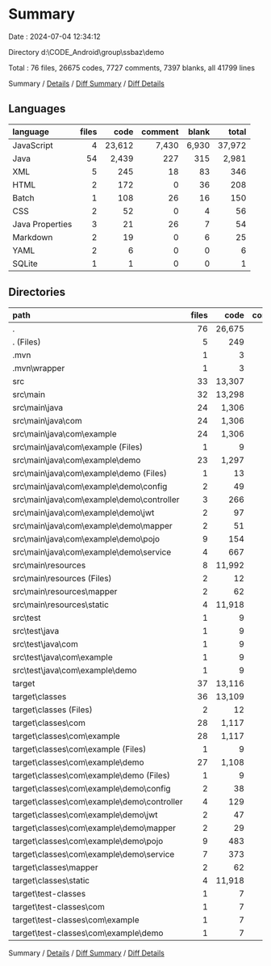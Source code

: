 # Summary

Date : 2024-07-04 12:34:12

Directory d:\\CODE_Android\\group\\ssbaz\\demo

Total : 76 files,  26675 codes, 7727 comments, 7397 blanks, all 41799 lines

Summary / [Details](details.md) / [Diff Summary](diff.md) / [Diff Details](diff-details.md)

## Languages
| language | files | code | comment | blank | total |
| :--- | ---: | ---: | ---: | ---: | ---: |
| JavaScript | 4 | 23,612 | 7,430 | 6,930 | 37,972 |
| Java | 54 | 2,439 | 227 | 315 | 2,981 |
| XML | 5 | 245 | 18 | 83 | 346 |
| HTML | 2 | 172 | 0 | 36 | 208 |
| Batch | 1 | 108 | 26 | 16 | 150 |
| CSS | 2 | 52 | 0 | 4 | 56 |
| Java Properties | 3 | 21 | 26 | 7 | 54 |
| Markdown | 2 | 19 | 0 | 6 | 25 |
| YAML | 2 | 6 | 0 | 0 | 6 |
| SQLite | 1 | 1 | 0 | 0 | 1 |

## Directories
| path | files | code | comment | blank | total |
| :--- | ---: | ---: | ---: | ---: | ---: |
| . | 76 | 26,675 | 7,727 | 7,397 | 41,799 |
| . (Files) | 5 | 249 | 28 | 35 | 312 |
| .mvn | 1 | 3 | 16 | 1 | 20 |
| .mvn\\wrapper | 1 | 3 | 16 | 1 | 20 |
| src | 33 | 13,307 | 3,949 | 3,827 | 21,083 |
| src\\main | 32 | 13,298 | 3,949 | 3,822 | 21,069 |
| src\\main\\java | 24 | 1,306 | 221 | 299 | 1,826 |
| src\\main\\java\\com | 24 | 1,306 | 221 | 299 | 1,826 |
| src\\main\\java\\com\\example | 24 | 1,306 | 221 | 299 | 1,826 |
| src\\main\\java\\com\\example (Files) | 1 | 9 | 0 | 5 | 14 |
| src\\main\\java\\com\\example\\demo | 23 | 1,297 | 221 | 294 | 1,812 |
| src\\main\\java\\com\\example\\demo (Files) | 1 | 13 | 0 | 3 | 16 |
| src\\main\\java\\com\\example\\demo\\config | 2 | 49 | 22 | 17 | 88 |
| src\\main\\java\\com\\example\\demo\\controller | 3 | 266 | 34 | 60 | 360 |
| src\\main\\java\\com\\example\\demo\\jwt | 2 | 97 | 20 | 24 | 141 |
| src\\main\\java\\com\\example\\demo\\mapper | 2 | 51 | 2 | 40 | 93 |
| src\\main\\java\\com\\example\\demo\\pojo | 9 | 154 | 31 | 67 | 252 |
| src\\main\\java\\com\\example\\demo\\service | 4 | 667 | 112 | 83 | 862 |
| src\\main\\resources | 8 | 11,992 | 3,728 | 3,523 | 19,243 |
| src\\main\\resources (Files) | 2 | 12 | 5 | 3 | 20 |
| src\\main\\resources\\mapper | 2 | 62 | 8 | 35 | 105 |
| src\\main\\resources\\static | 4 | 11,918 | 3,715 | 3,485 | 19,118 |
| src\\test | 1 | 9 | 0 | 5 | 14 |
| src\\test\\java | 1 | 9 | 0 | 5 | 14 |
| src\\test\\java\\com | 1 | 9 | 0 | 5 | 14 |
| src\\test\\java\\com\\example | 1 | 9 | 0 | 5 | 14 |
| src\\test\\java\\com\\example\\demo | 1 | 9 | 0 | 5 | 14 |
| target | 37 | 13,116 | 3,734 | 3,534 | 20,384 |
| target\\classes | 36 | 13,109 | 3,734 | 3,534 | 20,377 |
| target\\classes (Files) | 2 | 12 | 5 | 3 | 20 |
| target\\classes\\com | 28 | 1,117 | 6 | 11 | 1,134 |
| target\\classes\\com\\example | 28 | 1,117 | 6 | 11 | 1,134 |
| target\\classes\\com\\example (Files) | 1 | 9 | 0 | 0 | 9 |
| target\\classes\\com\\example\\demo | 27 | 1,108 | 6 | 11 | 1,125 |
| target\\classes\\com\\example\\demo (Files) | 1 | 9 | 0 | 0 | 9 |
| target\\classes\\com\\example\\demo\\config | 2 | 38 | 0 | 0 | 38 |
| target\\classes\\com\\example\\demo\\controller | 4 | 129 | 0 | 1 | 130 |
| target\\classes\\com\\example\\demo\\jwt | 2 | 47 | 6 | 0 | 53 |
| target\\classes\\com\\example\\demo\\mapper | 2 | 29 | 0 | 0 | 29 |
| target\\classes\\com\\example\\demo\\pojo | 9 | 483 | 0 | 4 | 487 |
| target\\classes\\com\\example\\demo\\service | 7 | 373 | 0 | 6 | 379 |
| target\\classes\\mapper | 2 | 62 | 8 | 35 | 105 |
| target\\classes\\static | 4 | 11,918 | 3,715 | 3,485 | 19,118 |
| target\\test-classes | 1 | 7 | 0 | 0 | 7 |
| target\\test-classes\\com | 1 | 7 | 0 | 0 | 7 |
| target\\test-classes\\com\\example | 1 | 7 | 0 | 0 | 7 |
| target\\test-classes\\com\\example\\demo | 1 | 7 | 0 | 0 | 7 |

Summary / [Details](details.md) / [Diff Summary](diff.md) / [Diff Details](diff-details.md)